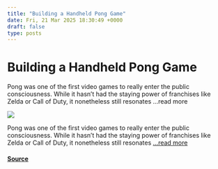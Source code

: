 ```yaml
---
title: "Building a Handheld Pong Game"
date: Fri, 21 Mar 2025 18:30:49 +0000
draft: false
type: posts
---
```

# Building a Handheld Pong Game





Pong was one of the first video games to really enter the public consciousness. While it hasn&#8217;t had the staying power of franchises like Zelda or Call of Duty, it nonetheless still resonates &#8230;read more

![](https://hackaday.com/wp-content/uploads/2025/03/FIHIX7MM84I4OBB-e1742517457117.jpg?w=800)

Pong was one of the first video games to really enter the public consciousness. While it hasn’t had the staying power of franchises like Zelda or Call of Duty, it nonetheless still resonates […read more](https://hackaday.com/2025/03/21/building-a-handheld-pong-game/)

#### [Source](https://hackaday.com/2025/03/21/building-a-handheld-pong-game/)

